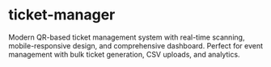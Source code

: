 # ticket-manager
Modern QR-based ticket management system with real-time scanning, mobile-responsive design, and comprehensive dashboard. Perfect for event management with bulk ticket generation, CSV uploads, and analytics.
